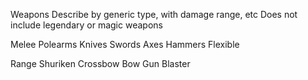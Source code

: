 Weapons
Describe by generic type, with damage range, etc
Does not include legendary or magic weapons

Melee
Polearms
Knives
Swords
Axes
Hammers
Flexible

Range
Shuriken
Crossbow
Bow
Gun
Blaster

